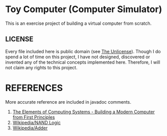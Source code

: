 # Toy Computer (Computer Simulator)
This is an exercise project of building a virtual computer from scratch.

## LICENSE
Every file included here is public domain (see [The Unlicense](https://choosealicense.com/licenses/unlicense/)).
Though I do spend a lot of time on this project, I have not designed, discovered or invented any of the technical concepts implemented here.
Therefore, I will not claim any rights to this project.

# REFERENCES
More accurate reference are included in javadoc comments.
1. [The Elements of Computing Systems - Building a Modern Computer from First Principles](http://nand2tetris.org/book.php)
2. [Wikipedia/NAND Logic](https://en.wikipedia.org/wiki/NAND_logic)
3. [Wikipedia/Adder](https://en.wikipedia.org/wiki/Adder_(electronics))
